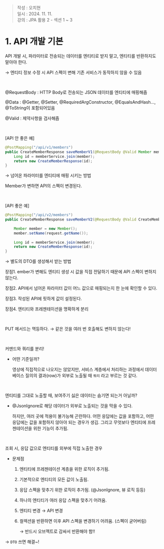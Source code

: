 > 작성 : 오치현<br>
일시 : 2024. 11. 11.<br>
강의 : JPA 활용 2 - 섹션 1 ~ 3
>

# 1. API 개발 기본

API 개발 시, 파라미터로 전송되는 데이터를 엔티티로 받지 말고, 엔티티를 반환하지도 말아야 한다.

→ 엔티티 정보 수정 시 API 스펙이 변해 기존 서비스가 동작하지 않을 수 있음

<br>

@RequestBody : HTTP Body로 전송되는 JSON 데이터를 엔티티에 매핑해줌

@Data : @Getter, @Setter, @RequiredArgConstructor, @EqualsAndHash…, @ToString이 포함되어있음

@Valid : 제약사항을 검사해줌

<br>

[API 안 좋은 예]

```java
@PostMapping("/api/v1/members")
public CreateMemberResponse saveMemberV1(@RequestBody @Valid Member member) {
	Long id = memberService.join(member);
	return new CreateMemberResponse(id);
}
```

→ 넘어온 파라미터를 엔티티에 매핑 시키는 방법

Member가 변하면 API의 스펙이 변경된다. 

<br>

[API 좋은 예]

```java
@PostMapping("/api/v2/members")
public CreateMemberResponse saveMemberV2(@RequestBody @Valid CreateMemberRequest request) {
	
	Member member = new Member();
	member.setName(request.getName());
	
	Long id = memberService.join(member);
	return new CreateMemberResponse(id);
}
```

→ 별도의 DTO를 생성해서 받는 방법

장점1. ember가 변해도 엔티티 생성 시 값을 직접 전달하기 때문에 API 스펙이 변하지 않는다.

장점2. API에서 넘어온 파라미터 값이 어느 값으로 매핑되는지 한 눈에 확인할 수 있다.

장점3. 작성된 API에 핏하게 값이 설정된다.

장점4. 엔티티와 프레젠테이션을 명확하게 분리

<br>

PUT 메서드는 멱등하다. → 같은 것을 여러 번 호출해도 변하지 않는다!

<br>

커맨드와 쿼리를 분리!

- 어떤 기준일까?
    
    영상에 직접적으로 나오지는 않았지만, 서비스 계층에서 처리하는 과정에서 데이터베이스 질의의 결과(row)가 외부로 노출될 때 `쿼리` 라고 부르는 것 같다.
    
<br>

엔티티를 그대로 노출할 때, 보여주기 싫은 데이터는 숨기면 되는거 아닐까?

- @JsonIgnore로 해당 데이터가 외부로 노출되는 것을 막을 수 있다.
    
    하지만, 여러 곳에 적용이 불가능해 곤란하다. 어떤 응답에는 값을 포함하고, 어떤 응답에는 값을 포함하지 않아야 되는 경우가 생김.
    그리고 무엇보다 엔티티에 프레젠테이션을 위한 기능이 추가됨.
    
<br>

조회 시, 응답 값으로 엔티티를 외부에 직접 노출한 경우

- 문제점
    1. 엔티티에 프레젠테이션 계층을 위한 로직이 추가됨.
    2. 기본적으로 엔티티의 모든 값이 노출됨.
    3. 응답 스펙을 맞추기 위한 로직이 추가됨. (@JsonIgnore, 뷰 로직 등등)
    4. 하나의 엔티티가 여러 응답 스펙을 맞추기 어려움.
    5. 엔티티 변경 → API 변경
    6. 컬렉션을 반환하면 이후 API 스펙을 변경하기 어려움. (스펙이 굳어버림)
        
        → 반드시 오브젝트로 감싸서 반환해야 함!!
        

→ `DTO` 쓰면 해결~!
